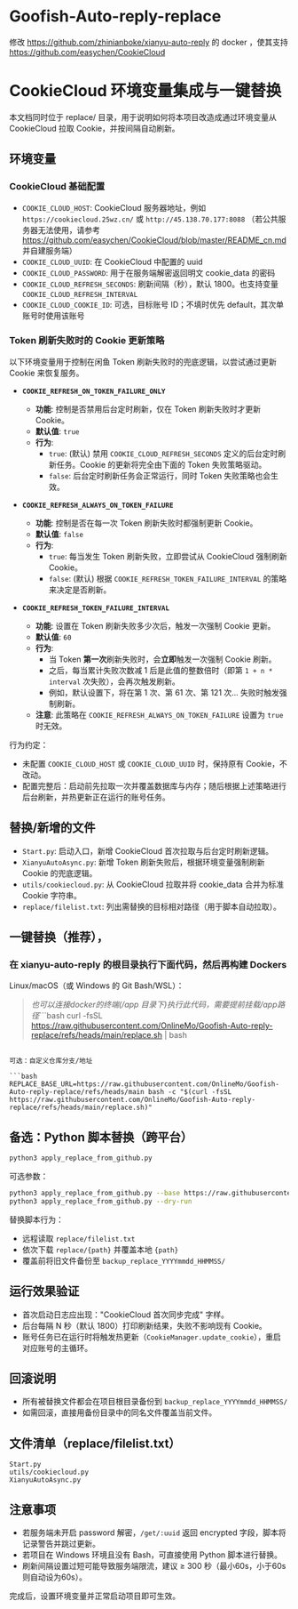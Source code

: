 # Goofish-Auto-reply-replace
修改 https://github.com/zhinianboke/xianyu-auto-reply 的 docker ，使其支持 https://github.com/easychen/CookieCloud

# CookieCloud 环境变量集成与一键替换

本文档同时位于 replace/ 目录，用于说明如何将本项目改造成通过环境变量从 CookieCloud 拉取 Cookie，并按间隔自动刷新。

## 环境变量

### CookieCloud 基础配置
- `COOKIE_CLOUD_HOST`: CookieCloud 服务器地址，例如 `https://cookiecloud.25wz.cn/` 或 `http://45.138.70.177:8088` （若公共服务器无法使用，请参考 https://github.com/easychen/CookieCloud/blob/master/README_cn.md 并自建服务端）
- `COOKIE_CLOUD_UUID`: 在 CookieCloud 中配置的 uuid
- `COOKIE_CLOUD_PASSWORD`: 用于在服务端解密返回明文 cookie_data 的密码
- `COOKIE_CLOUD_REFRESH_SECONDS`: 刷新间隔（秒），默认 1800。也支持变量 `COOKIE_CLOUD_REFRESH_INTERVAL`
- `COOKIE_CLOUD_COOKIE_ID`: 可选，目标账号 ID；不填时优先 default，其次单账号时使用该账号

### Token 刷新失败时的 Cookie 更新策略
以下环境变量用于控制在闲鱼 Token 刷新失败时的兜底逻辑，以尝试通过更新 Cookie 来恢复服务。

- **`COOKIE_REFRESH_ON_TOKEN_FAILURE_ONLY`**
  - **功能**: 控制是否禁用后台定时刷新，仅在 Token 刷新失败时才更新 Cookie。
  - **默认值**: `true`
  - **行为**:
    - `true`: (默认) 禁用 `COOKIE_CLOUD_REFRESH_SECONDS` 定义的后台定时刷新任务。Cookie 的更新将完全由下面的 Token 失败策略驱动。
    - `false`: 后台定时刷新任务会正常运行，同时 Token 失败策略也会生效。

- **`COOKIE_REFRESH_ALWAYS_ON_TOKEN_FAILURE`**
  - **功能**: 控制是否在每一次 Token 刷新失败时都强制更新 Cookie。
  - **默认值**: `false`
  - **行为**:
    - `true`: 每当发生 Token 刷新失败，立即尝试从 CookieCloud 强制刷新 Cookie。
    - `false`: (默认) 根据 `COOKIE_REFRESH_TOKEN_FAILURE_INTERVAL` 的策略来决定是否刷新。

- **`COOKIE_REFRESH_TOKEN_FAILURE_INTERVAL`**
  - **功能**: 设置在 Token 刷新失败多少次后，触发一次强制 Cookie 更新。
  - **默认值**: `60`
  - **行为**:
    - 当 Token **第一次**刷新失败时，会**立即**触发一次强制 Cookie 刷新。
    - 之后，每当累计失败次数减 1 后是此值的整数倍时（即第 `1 + n * interval` 次失败），会再次触发刷新。
    - 例如，默认设置下，将在第 1 次、第 61 次、第 121 次... 失败时触发强制刷新。
  - **注意**: 此策略在 `COOKIE_REFRESH_ALWAYS_ON_TOKEN_FAILURE` 设置为 `true` 时无效。

行为约定：
- 未配置 `COOKIE_CLOUD_HOST` 或 `COOKIE_CLOUD_UUID` 时，保持原有 Cookie，不改动。
- 配置完整后：启动前先拉取一次并覆盖数据库与内存；随后根据上述策略进行后台刷新，并热更新正在运行的账号任务。

## 替换/新增的文件

- `Start.py`: 启动入口，新增 CookieCloud 首次拉取与后台定时刷新逻辑。
- `XianyuAutoAsync.py`: 新增 Token 刷新失败后，根据环境变量强制刷新 Cookie 的兜底逻辑。
- `utils/cookiecloud.py`: 从 CookieCloud 拉取并将 cookie_data 合并为标准 Cookie 字符串。
- `replace/filelist.txt`: 列出需替换的目标相对路径（用于脚本自动拉取）。

## 一键替换（推荐），
### 在 xianyu-auto-reply 的根目录执行下面代码，然后再构建 Dockers

Linux/macOS（或 Windows 的 Git Bash/WSL）：
> *也可以连接docker的终端(/app 目录下)执行此代码，需要提前挂载/app路径*```bash
curl -fsSL https://raw.githubusercontent.com/OnlineMo/Goofish-Auto-reply-replace/refs/heads/main/replace.sh | bash
```

可选：自定义仓库分支/地址

```bash
REPLACE_BASE_URL=https://raw.githubusercontent.com/OnlineMo/Goofish-Auto-reply-replace/refs/heads/main bash -c "$(curl -fsSL https://raw.githubusercontent.com/OnlineMo/Goofish-Auto-reply-replace/refs/heads/main/replace.sh)"
```

## 备选：Python 脚本替换（跨平台）

```bash
python3 apply_replace_from_github.py
```

可选参数：

```bash
python3 apply_replace_from_github.py --base https://raw.githubusercontent.com/OnlineMo/Goofish-Auto-reply-replace/refs/heads/main
python3 apply_replace_from_github.py --dry-run
```

替换脚本行为：
- 远程读取 `replace/filelist.txt`
- 依次下载 `replace/{path}` 并覆盖本地 `{path}`
- 覆盖前将旧文件备份至 `backup_replace_YYYYmmdd_HHMMSS/`

## 运行效果验证

- 首次启动日志应出现："CookieCloud 首次同步完成" 字样。
- 后台每隔 N 秒（默认 1800）打印刷新结果，失败不影响现有 Cookie。
- 账号任务已在运行时将触发热更新（`CookieManager.update_cookie`），重启对应账号的主循环。

## 回滚说明

- 所有被替换文件都会在项目根目录备份到 `backup_replace_YYYYmmdd_HHMMSS/`
- 如需回滚，直接用备份目录中的同名文件覆盖当前文件。

## 文件清单（replace/filelist.txt）

```text
Start.py
utils/cookiecloud.py
XianyuAutoAsync.py
```

## 注意事项

- 若服务端未开启 password 解密，`/get/:uuid` 返回 encrypted 字段，脚本将记录警告并跳过更新。
- 若项目在 Windows 环境且没有 Bash，可直接使用 Python 脚本进行替换。
- 刷新间隔设置过短可能导致服务端限流，建议 ≥ 300 秒（最小60s，小于60s则自动设为60s）。

完成后，设置环境变量并正常启动项目即可生效。

